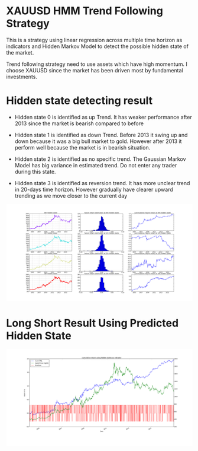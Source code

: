 # XAUUSD HMM Trend Following Strategy

This is a strategy using linear regression across multiple time horizon as
indicators and Hidden Markov Model to detect the possible hidden state of the market.

Trend following strategy need to use assets which have high momentum. I choose
XAUUSD since the market has been driven most by fundamental investments.

# Hidden state detecting result
  * Hidden state 0 is identified as up Trend. It has weaker performance after 2013 since the market is bearish compared to before   

  * Hidden state 1 is identified as down Trend. Before 2013 it swing up and down because it was a big bull market to gold. However
  after 2013 it perform well because the market is in bearish situation.

  * Hidden state 2 is identified as no specific trend. The Gaussian Markov Model has big variance in estimated trend. Do not enter any
  trader during this state.

  * Hidden state 3 is identified as reversion trend. It has more unclear trend in 20-days time horizon. However gradually have
  clearer upward trending as we move closer to the current day



![hidden states](decomp.png)

# Long Short Result Using Predicted Hidden State
![PNL](PNL.png)
